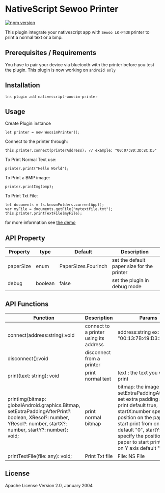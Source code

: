 # NativeScript Sewoo Printer

[![npm version](https://badge.fury.io/js/nativescript-sewoo-printer.svg)](https://badge.fury.io/js/nativescript-sewoo-printer)

This plugin integrate your nativescript app with  `Sewoo LK-P43Ⅱ` printer to print a normal text or a bmp.

## Prerequisites / Requirements

You have to pair your device via bluetooth with the printer before you test the plugin.
This plugin is now working on `android only`

## Installation

```
tns plugin add nativescript-woosim-printer
```

## Usage 

Create Plugin instance
```
let printer = new WoosimPrinter();
```

Connect to the printer through: 
```
this.printer.connect(printerAddress); // example: "00:07:80:3D:BC:D5"
```

To Print Normal Text use:
	
```
printer.print("Hello World");
```
To Print a BMP image:

```
printer.printImg(bmp);
```

To Print Txt File: 
```
let documents = fs.knownFolders.currentApp();
var myFile = documents.getFile("mytextfile.txt");
this.printer.printTextFile(myFile);

```

for more information see [the demo](https://github.com/OPADA-Eng/nativescript-woosim-printer/tree/master/demo) 
## API Property
    
| Property | type | Default | Description |
| --- | --- | --- | --- |
| paperSize | enum | PaperSizes.FourInch | set the default paper size for the printer |
| debug | boolean | false | set the plugin in debug mode |

    
## API Functions

| Function  | Description | Params |
| --- | --- | --- |
| connect(address:string):void | connect to a printer using its address |  address:string ex: "00:13:7B:49:D3:1A" |
| disconnect():void | disconnect from a printer  |
| print(text: string): void| print normal text  | text : the text you want to print |
| printImg(bitmap: globalAndroid.graphics.Bitmap, setExtraPaddingAfterPrint?: boolean, XResol?: number, YResol?: number, startX?: number, startY?: number): void;| print normal bitmap  | bitmap: the image to print, setExtraPaddingAfterPrint: set extra padding after print default true, startX:number specify the position on the paper to start print from on X axis default "0", startY:number specify the position on the paper to start print from on Y axis default "0" |
| printTextFile(file: any): void; | Print Txt file | File: NS File |

    
## License

Apache License Version 2.0, January 2004